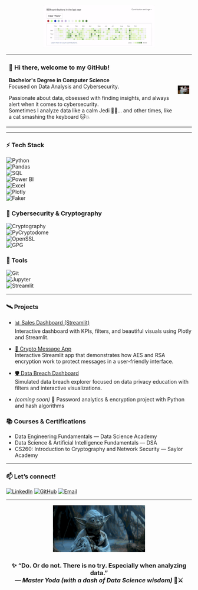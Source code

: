 <p align="center">
  <img src="hello.gif" width="300" alt="Hello GIF">
</p>

<table>
  <tr>
    <td style="min-width: 400px; vertical-align: top;">

### 👋 Hi there, welcome to my GitHub!

**Bachelor's Degree in Computer Science**  
Focused on Data Analysis and Cybersecurity.

Passionate about data, obsessed with finding insights, and always alert when it comes to cybersecurity.  
Sometimes I analyze data like a calm Jedi 🧘‍♀️... and other times, like a cat smashing the keyboard 🐱💥

</td>
    <td>
      <img src="angry-cat.gif" width="200" alt="Angry cat typing on keyboard">
    </td>
  </tr>
</table>


---
### ⚡ Tech Stack

![Python](https://img.shields.io/badge/-Python-3776AB?style=flat-square&logo=python&logoColor=white)  
![Pandas](https://img.shields.io/badge/-Pandas-150458?style=flat-square&logo=pandas)  
![SQL](https://img.shields.io/badge/-SQL-4479A1?style=flat-square&logo=mysql&logoColor=white)  
![Power BI](https://img.shields.io/badge/-Power%20BI-F2C811?style=flat-square&logo=powerbi&logoColor=black)  
![Excel](https://img.shields.io/badge/-Excel-217346?style=flat-square&logo=microsoft-excel&logoColor=white)  
![Plotly](https://img.shields.io/badge/-Plotly-3F4F75?style=flat-square&logo=plotly&logoColor=white)  
![Faker](https://img.shields.io/badge/-Faker-2D3748?style=flat-square&logo=python&logoColor=white)

### 🔐 Cybersecurity & Cryptography

![Cryptography](https://img.shields.io/badge/-Cryptography-2D3748?style=flat-square&logo=gnupg&logoColor=white)  
![PyCryptodome](https://img.shields.io/badge/-PyCryptodome-2D3748?style=flat-square&logo=python&logoColor=white)  
![OpenSSL](https://img.shields.io/badge/-OpenSSL-2D3748?style=flat-square&logo=openssl&logoColor=white)  
![GPG](https://img.shields.io/badge/-GPG-2D3748?style=flat-square&logo=gnupg&logoColor=white)

### 🚀 Tools

![Git](https://img.shields.io/badge/-Git-F05032?style=flat-square&logo=git&logoColor=white)  
![Jupyter](https://img.shields.io/badge/-Jupyter-F37626?style=flat-square&logo=jupyter&logoColor=white)  
![Streamlit](https://img.shields.io/badge/-Streamlit-FF4B4B?style=flat-square&logo=streamlit&logoColor=white)

---

### 🛰️ Projects

- [📊 Sales Dashboard (Streamlit)](https://github.com/Leticia-Ducatti/sales-dashboard-project)  
  Interactive dashboard with KPIs, filters, and beautiful visuals using Plotly and Streamlit.

- [🔐 Crypto Message App](https://github.com/Leticia-Ducatti/secure-msg-app)  
  Interactive Streamlit app that demonstrates how AES and RSA encryption work to protect messages in a user-friendly interface.

- [🛡️ Data Breach Dashboard](https://github.com/Leticia-Ducatti/data-breach-dashboard)  
  Simulated data breach explorer focused on data privacy education with filters and interactive visualizations.

- *(coming soon)* 🔐 Password analytics & encryption project with Python and hash algorithms

### 📚 Courses & Certifications

- Data Engineering Fundamentals — Data Science Academy  
- Data Science & Artificial Intelligence Fundamentals — DSA  
- CS260: Introduction to Cryptography and Network Security — Saylor Academy  

---

### 📫 Let’s connect!

[![LinkedIn](https://img.shields.io/badge/-LinkedIn-0A66C2?style=flat-square&logo=linkedin&logoColor=white)](https://www.linkedin.com/in/ducattileticia)
[![GitHub](https://img.shields.io/badge/-GitHub-181717?style=flat-square&logo=github&logoColor=white)](https://github.com/Leticia-Ducatti)
[![Email](https://img.shields.io/badge/-Email-0078D4?style=flat-square&logo=microsoft-outlook&logoColor=white)](mailto:leticia.ducatti@outlook.com)

---


<p align="center">
  <img src="baby-yoda.gif" width="250" alt="Baby Yoda using the Force">
</p>

<h3 align="center">✨ “Do. Or do not. There is no try. Especially when analyzing data.”<br>
<em>— Master Yoda (with a dash of Data Science wisdom)</em> 🧠⚔️</h3> 
